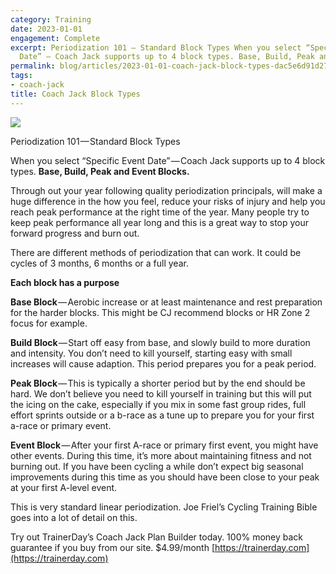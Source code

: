 ```yaml
---
category: Training
date: 2023-01-01
engagement: Complete
excerpt: Periodization 101 — Standard Block Types When you select “Specific Event
  Date” — Coach Jack supports up to 4 block types. Base, Build, Peak and Event...
permalink: blog/articles/2023-01-01-coach-jack-block-types-dac5e6d91d27
tags:
- coach-jack
title: Coach Jack Block Types
---
```

![](https://shared-web.s3.amazonaws.com/blog/images/2024-03-1PX1ii78bIjYnQfJcZZAFsg.png)

Periodization 101 — Standard Block Types

When you select “Specific Event Date” — Coach Jack supports up to 4 block types. **Base, Build, Peak and Event Blocks.**

Through out your year following quality periodization principals, will make a huge difference in the how you feel, reduce your risks of injury and help you reach peak performance at the right time of the year. Many people try to keep peak performance all year long and this is a great way to stop your forward progress and burn out.

There are different methods of periodization that can work. It could be cycles of 3 months, 6 months or a full year.

**Each block has a purpose**

**Base Block** — Aerobic increase or at least maintenance and rest preparation for the harder blocks. This might be CJ recommend blocks or HR Zone 2 focus for example.

**Build Block** — Start off easy from base, and slowly build to more duration and intensity. You don’t need to kill yourself, starting easy with small increases will cause adaption. This period prepares you for a peak period.

**Peak Block** — This is typically a shorter period but by the end should be hard. We don’t believe you need to kill yourself in training but this will put the icing on the cake, especially if you mix in some fast group rides, full effort sprints outside or a b-race as a tune up to prepare you for your first a-race or primary event.

**Event Block** — After your first A-race or primary first event, you might have other events. During this time, it’s more about maintaining fitness and not burning out. If you have been cycling a while don’t expect big seasonal improvements during this time as you should have been close to your peak at your first A-level event.

This is very standard linear periodization. Joe Friel’s Cycling Training Bible goes into a lot of detail on this.

Try out TrainerDay’s Coach Jack Plan Builder today. 100% money back guarantee if you buy from our site. $4.99/month [https://trainerday.com](https://trainerday.com)
